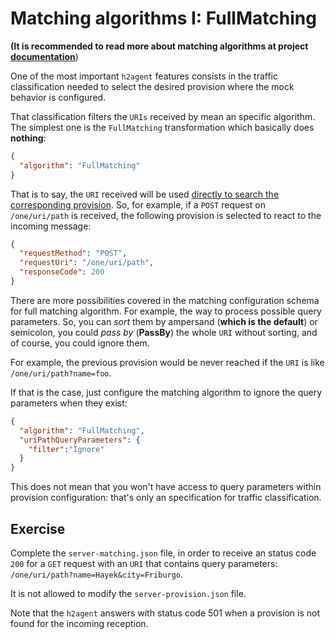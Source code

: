 # Matching algorithms I: FullMatching

**(It is recommended to read more about matching algorithms at project [documentation](https://github.com/testillano/h2agent#post-adminv1server-matching)**)

One of the most important `h2agent` features consists in the traffic classification needed to select the desired provision where the mock behavior is configured.

That classification filters the `URIs` received by mean an specific algorithm. The simplest one is the `FullMatching` transformation which basically does **nothing**:

```json
{
  "algorithm": "FullMatching"
}
```

That is to say, the `URI` received will be used <u>directly to search the corresponding provision</u>. So, for example, if a `POST` request on `/one/uri/path` is received, the following provision is selected to react to the incoming message:

```json
{
  "requestMethod": "POST",
  "requestUri": "/one/uri/path",
  "responseCode": 200
}
```

There are more possibilities covered in the matching configuration schema for full matching algorithm. For example, the way to process possible query parameters. So, you can *sort* them by ampersand (**which is the default**) or semicolon, you could *pass by* (**PassBy**) the whole `URI` without sorting, and of course, you could ignore them.

For example, the previous provision would be never reached if the `URI` is like `/one/uri/path?name=foo`.

If that is the case, just configure the matching algorithm to ignore the query parameters when they exist:

```json
{
  "algorithm": "FullMatching",
  "uriPathQueryParameters": {
    "filter":"Ignore"
  }
}
```

This does not mean that you won't have access to query parameters within provision configuration: that's only an specification for traffic classification.

## Exercise

Complete the `server-matching.json` file, in order to receive an status code `200` for a `GET` request with an `URI` that contains query parameters: `/one/uri/path?name=Hayek&city=Friburgo`.

It is not allowed to modify the `server-provision.json` file.

Note that the `h2agent` answers with status code 501 when a provision is not found for the incoming reception.
